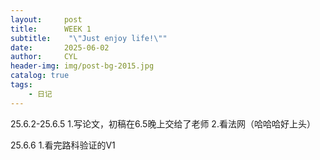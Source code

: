 ```yaml
---
layout:     post
title:      WEEK 1
subtitle:    "\"Just enjoy life!\""
date:       2025-06-02
author:     CYL
header-img: img/post-bg-2015.jpg
catalog: true
tags:
    - 日记
---
```


25.6.2-25.6.5
1.写论文，初稿在6.5晚上交给了老师
2.看法网（哈哈哈好上头）

25.6.6
1.看完路科验证的V1